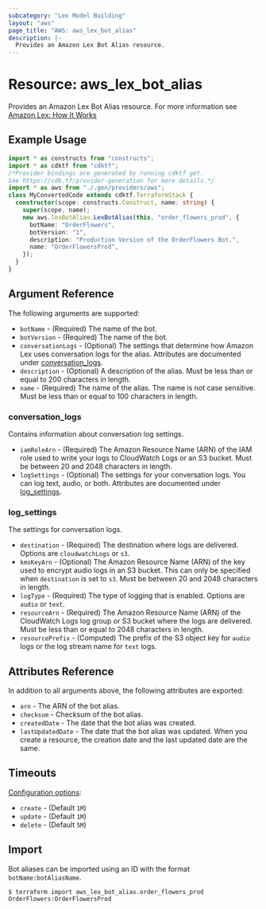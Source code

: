 ```yaml
---
subcategory: "Lex Model Building"
layout: "aws"
page_title: "AWS: aws_lex_bot_alias"
description: |-
  Provides an Amazon Lex Bot Alias resource.
---
```


# Resource: aws_lex_bot_alias

Provides an Amazon Lex Bot Alias resource. For more information see
[Amazon Lex: How It Works](https://docs.aws.amazon.com/lex/latest/dg/how-it-works.html)

## Example Usage

```typescript
import * as constructs from "constructs";
import * as cdktf from "cdktf";
/*Provider bindings are generated by running cdktf get.
See https://cdk.tf/provider-generation for more details.*/
import * as aws from "./.gen/providers/aws";
class MyConvertedCode extends cdktf.TerraformStack {
  constructor(scope: constructs.Construct, name: string) {
    super(scope, name);
    new aws.lexBotAlias.LexBotAlias(this, "order_flowers_prod", {
      botName: "OrderFlowers",
      botVersion: "1",
      description: "Production Version of the OrderFlowers Bot.",
      name: "OrderFlowersProd",
    });
  }
}

```

## Argument Reference

The following arguments are supported:

* `botName` - (Required) The name of the bot.
* `botVersion` - (Required) The name of the bot.
* `conversationLogs` - (Optional) The settings that determine how Amazon Lex uses conversation logs for the alias. Attributes are documented under [conversation_logs](#conversation_logs).
* `description` - (Optional) A description of the alias. Must be less than or equal to 200 characters in length.
* `name` - (Required) The name of the alias. The name is not case sensitive. Must be less than or equal to 100 characters in length.

### conversation_logs

Contains information about conversation log settings.

* `iamRoleArn` - (Required) The Amazon Resource Name (ARN) of the IAM role used to write your logs to CloudWatch Logs or an S3 bucket. Must be between 20 and 2048 characters in length.
* `logSettings` - (Optional) The settings for your conversation logs. You can log text, audio, or both. Attributes are documented under [log_settings](#log_settings).

### log_settings

The settings for conversation logs.

* `destination` - (Required) The destination where logs are delivered. Options are `cloudwatchLogs` or `s3`.
* `kmsKeyArn` - (Optional) The Amazon Resource Name (ARN) of the key used to encrypt audio logs in an S3 bucket. This can only be specified when `destination` is set to `s3`. Must be between 20 and 2048 characters in length.
* `logType` - (Required) The type of logging that is enabled. Options are `audio` or `text`.
* `resourceArn` - (Required) The Amazon Resource Name (ARN) of the CloudWatch Logs log group or S3 bucket where the logs are delivered. Must be less than or equal to 2048 characters in length.
* `resourcePrefix` - (Computed) The prefix of the S3 object key for `audio` logs or the log stream name for `text` logs.

## Attributes Reference

In addition to all arguments above, the following attributes are exported:

* `arn` - The ARN of the bot alias.
* `checksum` - Checksum of the bot alias.
* `createdDate` - The date that the bot alias was created.
* `lastUpdatedDate` - The date that the bot alias was updated. When you create a resource, the creation date and the last updated date are the same.

## Timeouts

[Configuration options](https://developer.hashicorp.com/terraform/language/resources/syntax#operation-timeouts):

* `create` - (Default `1M`)
* `update` - (Default `1M`)
* `delete` - (Default `5M`)

## Import

Bot aliases can be imported using an ID with the format `botName:botAliasName`.

```
$ terraform import aws_lex_bot_alias.order_flowers_prod OrderFlowers:OrderFlowersProd
```

<!-- cache-key: cdktf-0.17.0-pre.15 input-83e2a0aea3d886a48470b509bb64f590d239c8d7520f7f4414d604d972c3c74b -->